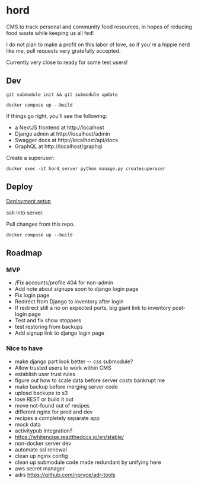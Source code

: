 # hord

CMS to track personal and community food resources, in hopes of reducing food waste while keeping us all fed! 

I do not plan to make a profit on this labor of love, so if you're a hippie nerd like me, pull requests very gratefully accepted.

Currently very close to ready for some test users!

## Dev

`git submodule init && git submodule update`

`docker compose up --build`

If things go right, you'll see the following:

- a NextJS frontend at http://localhost
- Django admin at http://localhost/admin
- Swagger docs at http://localhost/api/docs
- GraphQL at http://localhost/graphql

Create a superuser:

`docker exec -it hord_server python manage.py createsuperuser`

## Deploy
[Deployment setup](deployment_setup.md)

ssh into server.

Pull changes from this repo.

`docker compose up --build`

## Roadmap

### MVP

- /Fix accounts/profile 404 for non-admin
- Add note about signups soon to django login page
- Fix login page
- Redirect from Django to inventory after login
- If redirect still a no on expected ports, big giant link to inventory post-login page
- Test and fix show stoppers
- test restoring from backups
- Add signup link to django login page

### Nice to have

- make django part look better -- css submodule?
- Allow trusted users to work within CMS
- establish user trust rules
- figure out how to scale data before server costs bankrupt me
- make backup before merging server code
- upload backups to s3
- lose REST or build it out
- move not-found out of recipes
- different nginx for prod and dev
- recipes a completely separate app
- mock data
- activitypub integration?
- https://whitenoise.readthedocs.io/en/stable/
- non-docker server dev
- automate ssl renewal
- clean up nginx config
- clean up submodule code made redundant by unifying here
- aws secret manager
- adrs https://github.com/npryce/adr-tools

